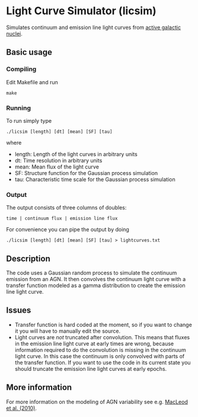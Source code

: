 # Light Curve Simulator (licsim)

Simulates continuum and emission line light curves from [active galactic nuclei](https://en.wikipedia.org/wiki/Active_galactic_nucleus).

## Basic usage

### Compiling

Edit Makefile and run

    make

### Running

To run simply type

    ./licsim [length] [dt] [mean] [SF] [tau]

where

* length: Length of the light curves in arbitrary units
* dt: Time resolution in arbitrary units
* mean: Mean flux of the light curve
* SF: Structure function for the Gaussian process simulation
* tau: Characteristic time scale for the Gaussian process simulation

### Output

The output consists of three columns of doubles:

    time | continuum flux | emission line flux

For convenience you can pipe the output by doing

    ./licsim [length] [dt] [mean] [SF] [tau] > lightcurves.txt

## Description

The code uses a Gaussian random process to simulate the continuum emission from an AGN. It then convolves the continuum light curve with a transfer function modeled as a gamma distribution to create the emission line light curve.

## Issues

* Transfer function is hard coded at the moment, so if you want to change it you will have to manually edit the source.
* Light curves are *not* truncated after convolution. This means that fluxes in the emission line light curve at early times are wrong, because information required to do the convolution is missing in the continuum light curve. In this case the continuum is only convolved with parts of the transfer function. If you want to use the code in its current state you should truncate the emission line light curves at early epochs.

## More information

For more information on the modeling of AGN variability see e.g. [MacLeod et al. (2010)](http://adsabs.harvard.edu/abs/2010ApJ...721.1014M).

